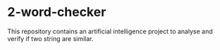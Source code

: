 # 2-word-checker
This repository contains an artificial intelligence project to analyse and verify if two string are similar.
